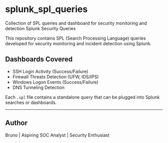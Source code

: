 # splunk_spl_queries
Collection of SPL queries and dashboard for security monitoring and detection
Splunk Security Queries

This repository contains SPL (Search Processing Language) queries developed for security monitoring and incident detection using Splunk.

## Dashboards Covered
- SSH Login Activity (Success/Failure)
- Firewall Threats Detection (UFW, IDS/IPS)
- Windows Logon Events (Success/Failure)
- DNS Tunneling Detection

Each `.spl` file contains a standalone query that can be plugged into Splunk searches or dashboards.

---

## Author
Bruno | Aspiring SOC Analyst | Security Enthusiast
